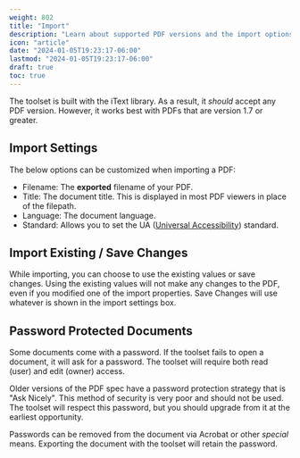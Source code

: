 ```yaml
---
weight: 802
title: "Import"
description: "Learn about supported PDF versions and the import options."
icon: "article"
date: "2024-01-05T19:23:17-06:00"
lastmod: "2024-01-05T19:23:17-06:00"
draft: true
toc: true
---
```


The toolset is built with the iText library. As a result, it *should* accept any PDF version. However, it works best with PDFs that are version 1.7 or greater.

## Import Settings

The below options can be customized when importing a PDF:
- Filename: The **exported** filename of your PDF.
- Title: The document title. This is displayed in most PDF viewers in place of the filepath.
- Language: The document language.
- Standard: Allows you to set the UA ([Universal Accessibility](https://pdfa.org/resource/pdfua-in-a-nutshell/)) standard.

## Import Existing / Save Changes

While importing, you can choose to use the existing values or save changes. Using the existing values will not make any changes to the PDF, even if you modified one of the import properties. Save Changes will use whatever is shown in the import settings box.

## Password Protected Documents

Some documents come with a password. If the toolset fails to open a document, it will ask for a password. The toolset will require both read (user) and edit (owner) access.

Older versions of the PDF spec have a password protection strategy that is "Ask Nicely". This method of security is very poor and should not be used. The toolset will respect this password, but you should upgrade from it at the earliest opportunity. 

Passwords can be removed from the document via Acrobat or other *special* means. Exporting the document with the toolset will retain the password.